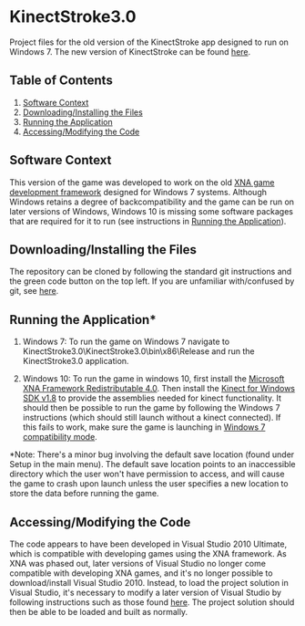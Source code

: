 # KinectStroke3.0
Project files for the old version of the KinectStroke app designed to run on Windows 7. The new version of KinectStroke can be found [here](https://github.com/Whisky-Jack/KinectStroke).

## Table of Contents
1. [Software Context](#softwarecontext)
2. [Downloading/Installing the Files](#downloading)
3. [Running the Application](#running)
4. [Accessing/Modifying the Code](#modifying)

## Software Context <a name="softwarecontext"></a>

This version of the game was developed to work on the old [XNA game development framework](https://microsoft.fandom.com/wiki/XNA) designed for Windows 7 systems. Although Windows retains a degree of backcompatibility and the game can be run on later versions of Windows, Windows 10 is missing some software packages that are required for it to run (see instructions in [Running the Application](#running)).

## Downloading/Installing the Files <a name="downloading"></a>

The repository can be cloned by following the standard git instructions and the green code button on the top left. If you are unfamiliar with/confused by git, see [here](https://docs.github.com/en/repositories/creating-and-managing-repositories/cloning-a-repository).


## Running the Application* <a name="running"></a>

1. Windows 7: To run the game on Windows 7 navigate to KinectStroke3.0\KinectStroke3.0\bin\x86\Release and run the KinectStroke3.0 application.

2. Windows 10: To run the game in windows 10, first install the [Microsoft XNA Framework Redistributable 4.0](https://www.microsoft.com/en-ca/download/details.aspx?id=20914). Then install the [Kinect for Windows SDK v1.8](https://www.microsoft.com/en-ca/download/details.aspx?id=40278) to provide the assemblies needed for kinect functionality. It should then be possible to run the game by following the Windows 7 instructions (which should still launch without a kinect connected). If this fails to work, make sure the game is launching in [Windows 7 compatibility mode](https://support.microsoft.com/en-us/windows/make-older-apps-or-programs-compatible-with-windows-10-783d6dd7-b439-bdb0-0490-54eea0f45938).
  
*Note: There's a minor bug involving the default save location (found under Setup in the main menu). The default save location points to an inaccessible directory which the user won't have permission to access, and will cause the game to crash upon launch unless the user specifies a new location to store the data before running the game.

## Accessing/Modifying the Code <a name="modifying"></a>

The code appears to have been developed in Visual Studio 2010 Ultimate, which is compatible with developing games using the XNA framework. As XNA was phased out, later versions of Visual Studio no longer come compatible with developing XNA games, and it's no longer possible to download/install Visual Studio 2010. Instead, to load the project solution in Visual Studio, it's necessary to modify a later version of Visual Studio by following instructions such as those found [here](https://flatredball.com/visual-studio-2017-xna-setup/). The project solution should then be able to be loaded and built as normally.
